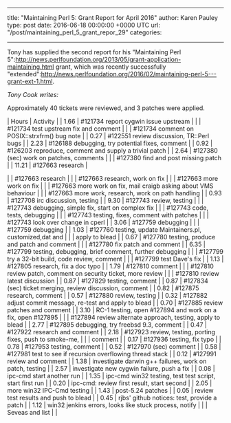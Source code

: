
---
title: "Maintaining Perl 5: Grant Report for April 2016"
author: Karen Pauley
type: post
date: 2016-06-18 00:00:00 +0000 UTC
url: "/post/maintaining_perl_5_grant_repor_29"
categories:

---

Tony has supplied the second report for his "Maintaining Perl 5":http://news.perlfoundation.org/2013/05/grant-application-maintaining.html grant, which was recently successfully "extended":http://news.perlfoundation.org/2016/02/maintaining-perl-5---grant-ext-1.html.

_Tony Cook writes:_

Approximately 40 tickets were reviewed, and 3 patches were applied.

| Hours |         Activity |
|  1.66 |         #121734 report cygwin issue upstream |
 |      |         #121734 test upstream fix and comment |
|       |         #121734 comment on POSIX::strxfrm() bug note |
|  0.27 |         #122551 review discussion, TR::Perl bugs |
|  2.23 |         #126188 debugging, try potential fixes, comment |
|  0.92 |         #126203 reproduce, comment and supply a trivial patch |
|  2.64 |         #127380 (sec) work on patches, comments |
|       |         #127380 find and post missing patch |
| 11.21 |         #127663 research |


|       |         #127663 research |
|       |         #127663 research, work on fix |
|       |         #127663 more work on fix |
|       |         #127663 more work on fix, mail craigb asking about VMS behaviour |
|       |         #127663 more work, research, work on path handling |
|  0.93 |         #127708 irc discussion, testing |
|  9.30 |         #127743 review, testing |
|       |         #127743 debugging, simple fix, start on complex fix |
|       |         #127743 code, tests, debugging |
|       |         #127743 testing, fixes, comment with patches |
|       |         #127743 look over change in cperl |
|  3.06 |         #127759 debugging |
|       |         #127759 debugging |
|  1.03 |         #127760 testing, update Maintainers.pl, customized,dat and |
|       |         apply to blead |
|  0.67 |         #127780 testing, produce and patch and comment |
|       |         #127780 fix patch and comment |
|  6.35 |         #127799 testing, debugging, brief comment, further debugging |
|       |         #127799 try a 32-bit build, code review, comment |
|       |         #127799 test Dave's fix |
|  1.13 |         #127805 research, fix a doc typo |
|  1.79 |         #127810 comment |
|       |         #127810 review patch, comment on security ticket, more review |
|       |         #127810 review latest discussion |
|  0.87 |         #127829 testing, comment |
|  0.87 |         #127834 (sec) ticket merging, review discussion, comment |
|  0.82 |         #127875 research, comment |
|  0.57 |         #127880 review, testing |
|  0.32 |         #127882 adjust commit message, re-test and apply to blead |
|  0.70 |         #127885 review patches and comment |
|  3.10 |         RC-1 testing, open #127894 and work on a fix, open #127895 |
|       |         #127894 review alternate approach, testing, apply to blead |
|  2.77 |         #127895 debugging, try freebsd 9.3, comment |
|  0.47 |         #127922 research and comment |
|  2.18 |         #127923 review, testing, porting fixes, push to smoke-me, |
|       |         comment |
|  0.17 |         #127936 testing, fix typo |
|  0.78 |         #127953 testing, comment |
|  0.52 |         #127970 (sec) comment |
|  0.58 |         #127981 test to see if recursion overflowing thread stack |
|  0.12 |         #127991 review and comment |
|  1.38 |         investigate darwin g++ failures, work on patch, testing |
|  2.57 |         investigate new cygwin failure, push a fix |
|  0.08 |         ipc-cmd start another run |
|  1.35 |         ipc-cmd win32 testing, test test script, start first run |
|  0.20 |         ipc-cmd: review first result, start second |
|  2.05 |         more win32 IPC-Cmd testing |
|  1.43 |         post-5.24 patches |
|  0.05 |         review test results and push to blead |
|  0.45 |         rjbs' github notices: test, provide a patch |
|  1.12 |         win32 jenkins errors, looks like stuck process, notify |
|       |         Seveas and list |
| 